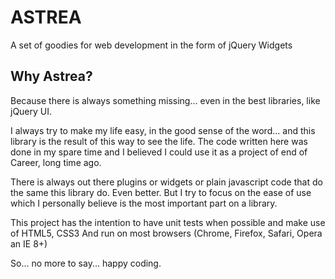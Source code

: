 ASTREA
======

A set of goodies for web development in the form of jQuery Widgets


Why Astrea?
----------

Because there is always something missing... even in the best libraries, like jQuery UI.

I always try to make my life easy, in the good sense of the word... and this library
is the result of this way to see the life. The code written here was done in my spare time
and I believed I could use it as a project of end of Career, long time ago.

There is always out there plugins or widgets or plain javascript code that do the same
this library do. Even better. But I try to focus on the ease of use which I personally
believe is the most important part on a library.

This project has the intention to have unit tests when possible and make use of HTML5, CSS3
And run on most browsers (Chrome, Firefox, Safari, Opera an IE 8+) 

So... no more to say... happy coding.


